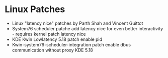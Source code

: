 # Linux Patches

* Linux "latency nice" patches by Parth Shah and Vincent Guittot
* System76 scheduler patche add latency nice for even better interactivity - requires kernel patch latency nice 
* KDE Kwin Lowlatency 5.18 patch enable pid 
* Kwin-system76-scheduler-integration patch  enable dbus communication without proxy KDE 5.18

